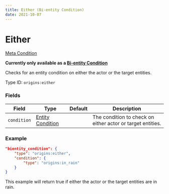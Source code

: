 ```yaml
---
title: Either (Bi-entity Condition)
date: 2021-10-07
---
```

# Either

[Meta Condition](../meta_conditions.md)

**Currently only available as a [Bi-entity Condition](../bientity_conditions.md)**

Checks for an entity condition on either the actor or the target entities.

Type ID: `origins:either`

### Fields

Field | Type | Default | Description
------|------|---------|-------------
`condition` | [Entity Condition](../entity_conditions.md) | | The condition to check on either actor or target entities.

### Example
```json
"bientity_condition": {
    "type": "origins:either",
    "condition": {
        "type": "origins:in_rain"
    }
}
```
This example will return true if either the actor or the target entities are in rain.